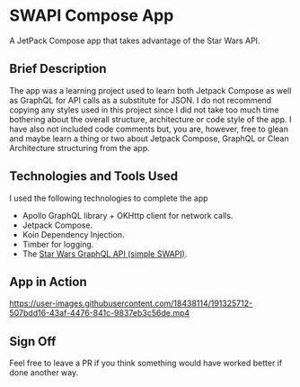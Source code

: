 # SWAPI Compose App
A JetPack Compose app that takes advantage of the Star Wars API.

## Brief Description
The app was a learning project used to learn both Jetpack Compose as well as GraphQL for API calls as a substitute for JSON. I do not recommend copying any styles used in this project since I did not take too much time bothering about the overall structure, architecture or code style of the app. I have also not included code comments but, you are, however, free to glean and maybe learn a thing or two about Jetpack Compose, GraphQL or Clean Architecture structuring from the app. 

## Technologies and Tools Used
I used the following technologies to complete the app
- Apollo GraphQL library + OKHttp client for network calls.
- Jetpack Compose.
- Koin Dependency Injection.
- Timber for logging.
- The [Star Wars GraphQL API (simple SWAPI)](https://studio.apollographql.com/public/star-wars-swapi/explorer?variant=current). 

## App in Action
https://user-images.githubusercontent.com/18438114/191325712-507bdd16-43af-4476-841c-9837eb3c56de.mp4

## Sign Off
Feel free to leave a PR if you think something would have worked better if done another way.
